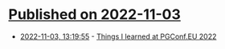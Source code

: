 # [Published on 2022-11-03](index.md)

* [2022-11-03, 13:19:55](https://lobste.rs/s/1ulrrd/things_i_learned_at_pgconf_eu_2022) - [Things I learned at PGConf.EU 2022](https://domm.plix.at/perl/2022_10_things_i_learned_at_pgconfeu.html)
